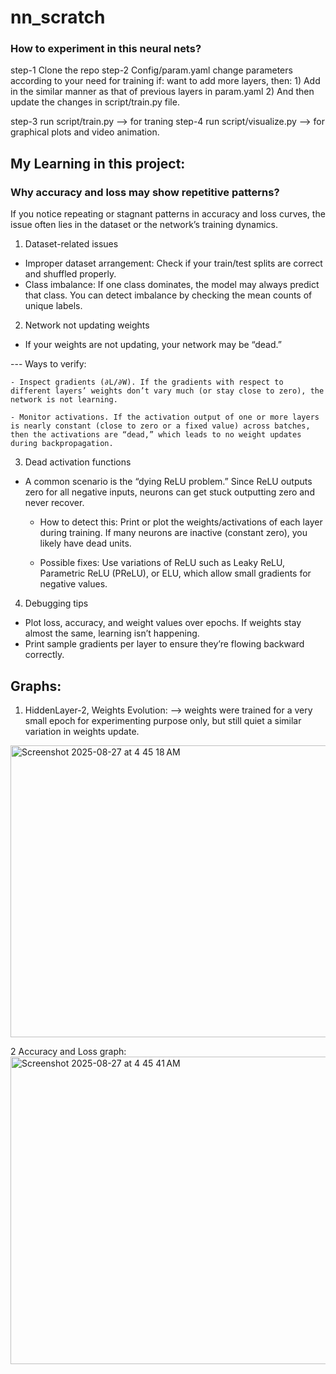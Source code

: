 # nn_scratch

### How to experiment in this neural nets?
 step-1 Clone the repo
 step-2 Config/param.yaml change parameters according to your need for training
         if: want to add more layers, 
         then: 1) Add in the similar manner as that of previous layers in param.yaml
               2) And then update the changes in script/train.py file.

 step-3 run script/train.py --> for traning
 step-4 run script/visualize.py --> for graphical plots and video animation.


## My Learning in this project:
### Why accuracy and loss may show repetitive patterns?

If you notice repeating or stagnant patterns in accuracy and loss curves, the issue often lies in the dataset or the network’s training dynamics.

1. Dataset-related issues
- Improper dataset arrangement: Check if your train/test splits are correct and shuffled properly.
- Class imbalance: If one class dominates, the model may always predict that class. You can detect imbalance by checking the mean counts of unique labels.

2. Network not updating weights

- If your weights are not updating, your network may be “dead.”

---  Ways to verify:

    - Inspect gradients (∂L/∂W). If the gradients with respect to different layers’ weights don’t vary much (or stay close to zero), the network is not learning.

    - Monitor activations. If the activation output of one or more layers is nearly constant (close to zero or a fixed value) across batches, then the activations are “dead,” which leads to no weight updates during backpropagation.

3. Dead activation functions

- A common scenario is the “dying ReLU problem.” Since ReLU outputs zero for all negative inputs, neurons can get stuck outputting zero and never recover.

    - How to detect this:
    Print or plot the weights/activations of each layer during training. If many neurons are inactive (constant zero), you likely have dead units.

    - Possible fixes:
    Use variations of ReLU such as Leaky ReLU, Parametric ReLU (PReLU), or ELU, which allow small gradients for negative values.

4. Debugging tips

- Plot loss, accuracy, and weight values over epochs. If weights stay almost the same, learning isn’t happening.
- Print sample gradients per layer to ensure they’re flowing backward correctly.


## Graphs: 
1. HiddenLayer-2, Weights Evolution:
   --> weights were trained for a very small epoch for experimenting purpose only, but still quiet a similar variation in weights update.
<img width="707" height="467" alt="Screenshot 2025-08-27 at 4 45 18 AM" src="https://github.com/user-attachments/assets/37abe936-24e3-4c13-8fe9-94f665de2478" />

2 Accuracy and Loss graph:
<img width="993" height="492" alt="Screenshot 2025-08-27 at 4 45 41 AM" src="https://github.com/user-attachments/assets/486bd484-1fdf-499f-b849-853baf82c257" />
